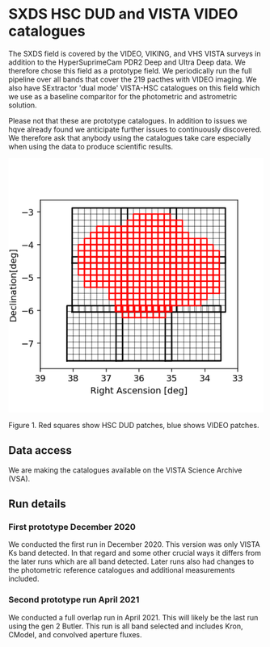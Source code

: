 # SXDS HSC DUD and VISTA VIDEO catalogues

The SXDS field is covered by the VIDEO, VIKING, and VHS VISTA surveys in addition to the HyperSuprimeCam PDR2 Deep and Ultra Deep data. 
We therefore chose this field as a prototype field. 
We periodically run the full pipeline over all bands that cover the 219 pacthes with VIDEO imaging.
We also have SExtractor 'dual mode' VISTA-HSC catalogues on this field which we use as a baseline comparitor for the photometric and astrometric solution.

Please not that these are prototype catalogues. In addition to issues we hqve already found we anticipate further issues to continuously discovered.
We therefore ask that anybody using the catalogues take care especially when using the data to produce scientific results.

![SXDS VIDEO coverage](./figs/sxds_HSC-all_patches.png "SXDS VIDEO coverage")

Figure 1. Red squares show HSC DUD patches, blue shows VIDEO patches.

## Data access

We are making the catalogues available on the VISTA Science Archive (VSA).

## Run details

### First prototype December 2020

We conducted the first run in December 2020. This version was only VISTA Ks band detected.
In that regard and some other crucial ways it differs from the later runs which are all band detected.
Later runs also had changes to the photometric reference catalogues and additional measurements included.

### Second prototype run April 2021

We conducted a full overlap run in April 2021. This will likely be the last run using the gen 2 Butler.
This run is all band selected and includes Kron, CModel, and convolved aperture fluxes.




